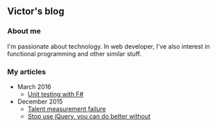 
## Victor's blog

### About me
I'm passionate about technology. In web developer, I've also interest in functional programming and other similar stuff.

### My articles

- March 2016
    - [Unit testing with F#](_posts/20160331-fsharp-unit-testing.html)
- December 2015
    - [Talent measurement failure](_posts/20151217-talent-measurement-failure.html)
    - [Stop use jQuery, you can do better without](_posts/20151216-stop-use-jquery-you-can-do-better-without.html)

